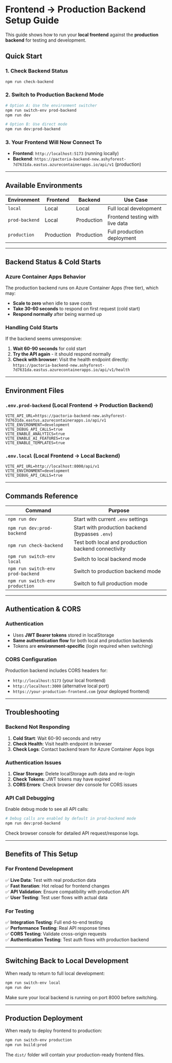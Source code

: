 # Frontend → Production Backend Setup Guide

This guide shows how to run your **local frontend** against the **production backend** for testing and development.

## Quick Start

### 1. Check Backend Status
```bash
npm run check-backend
```

### 2. Switch to Production Backend Mode
```bash
# Option A: Use the environment switcher
npm run switch-env prod-backend
npm run dev

# Option B: Use direct mode
npm run dev:prod-backend
```

### 3. Your Frontend Will Now Connect To
- **Frontend**: `http://localhost:5173` (running locally)
- **Backend**: `https://pactoria-backend-new.ashyforest-7d7631da.eastus.azurecontainerapps.io/api/v1` (production)

---

## Available Environments

| Environment | Frontend | Backend | Use Case |
|-------------|----------|---------|----------|
| `local` | Local | Local | Full local development |
| `prod-backend` | Local | Production | Frontend testing with live data |
| `production` | Production | Production | Full production deployment |

---

## Backend Status & Cold Starts

### Azure Container Apps Behavior
The production backend runs on Azure Container Apps (free tier), which may:
- **Scale to zero** when idle to save costs
- **Take 30-60 seconds** to respond on first request (cold start)
- **Respond normally** after being warmed up

### Handling Cold Starts
If the backend seems unresponsive:
1. **Wait 60-90 seconds** for cold start
2. **Try the API again** - it should respond normally
3. **Check with browser**: Visit the health endpoint directly: `https://pactoria-backend-new.ashyforest-7d7631da.eastus.azurecontainerapps.io/api/v1/health`

---

## Environment Files

### `.env.prod-backend` (Local Frontend → Production Backend)
```env
VITE_API_URL=https://pactoria-backend-new.ashyforest-7d7631da.eastus.azurecontainerapps.io/api/v1
VITE_ENVIRONMENT=development
VITE_DEBUG_API_CALLS=true
VITE_ENABLE_ANALYTICS=true
VITE_ENABLE_AI_FEATURES=true
VITE_ENABLE_TEMPLATES=true
```

### `.env.local` (Local Frontend → Local Backend)  
```env
VITE_API_URL=http://localhost:8000/api/v1
VITE_ENVIRONMENT=development
VITE_DEBUG_API_CALLS=true
```

---

## Commands Reference

| Command | Purpose |
|---------|---------|
| `npm run dev` | Start with current `.env` settings |
| `npm run dev:prod-backend` | Start with production backend (bypasses `.env`) |
| `npm run check-backend` | Test both local and production backend connectivity |
| `npm run switch-env local` | Switch to local backend mode |
| `npm run switch-env prod-backend` | Switch to production backend mode |
| `npm run switch-env production` | Switch to full production mode |

---

## Authentication & CORS

### Authentication
- Uses **JWT Bearer tokens** stored in localStorage
- **Same authentication flow** for both local and production backends
- Tokens are **environment-specific** (login required when switching)

### CORS Configuration
Production backend includes CORS headers for:
- `http://localhost:5173` (your local frontend)
- `http://localhost:3000` (alternative local port)
- `https://your-production-frontend.com` (your deployed frontend)

---

## Troubleshooting

### Backend Not Responding
1. **Cold Start**: Wait 60-90 seconds and retry
2. **Check Health**: Visit health endpoint in browser
3. **Check Logs**: Contact backend team for Azure Container Apps logs

### Authentication Issues
1. **Clear Storage**: Delete localStorage auth data and re-login
2. **Check Tokens**: JWT tokens may have expired
3. **CORS Errors**: Check browser dev console for CORS issues

### API Call Debugging
Enable debug mode to see all API calls:
```bash
# Debug calls are enabled by default in prod-backend mode
npm run dev:prod-backend
```

Check browser console for detailed API request/response logs.

---

## Benefits of This Setup

### For Frontend Development
✅ **Live Data**: Test with real production data  
✅ **Fast Iteration**: Hot reload for frontend changes  
✅ **API Validation**: Ensure compatibility with production API  
✅ **User Testing**: Test user flows with actual data  

### For Testing
✅ **Integration Testing**: Full end-to-end testing  
✅ **Performance Testing**: Real API response times  
✅ **CORS Testing**: Validate cross-origin requests  
✅ **Authentication Testing**: Test auth flows with production backend  

---

## Switching Back to Local Development

When ready to return to full local development:

```bash
npm run switch-env local
npm run dev
```

Make sure your local backend is running on port 8000 before switching.

---

## Production Deployment

When ready to deploy frontend to production:

```bash
npm run switch-env production
npm run build:prod
```

The `dist/` folder will contain your production-ready frontend files.